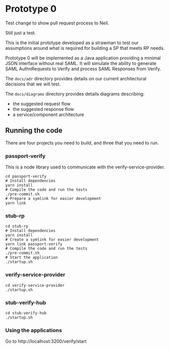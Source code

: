 # Prototype 0

Test change to show pull request process to Neil.

Still just a test.

This is the initial prototype developed as a strawman to test our assumptions around what is required for building a SP that meets RP needs.

Prototype 0 will be implemented as a Java application providing a minimal JSON interface without real SAML. It will simulate the ability to generate SAML AuthnRequests to Verify and process SAML Responses from Verify.

The `docs/adr` directory provides details on our current architectural decisions that we will test.

The `docs/diagrams` directory provides details diagrams describing:
* the suggested request flow
* the suggested response flow
* a service/component architecture

## Running the code

There are four projects you need to build, and three that you need to run.

### passport-verify

This is a node library used to communicate with the verify-service-provider.

```
cd passport-verify
# Install dependencies
yarn install
# Compile the code and run the tests
./pre-commit.sh
# Prepare a symlink for easier development
yarn link
```

### stub-rp

```
cd stub-rp
# Install dependencies
yarn install
# Create a symlink for easier development
yarn link passport-verify
# Compile the code and run the tests
./pre-commit.sh
# Start the application
./startup.sh
```

### verify-service-provider

```
cd verify-service-provider
./startup.sh
```

### stub-verify-hub

```
cd stub-verify-hub
./startup.sh
```

### Using the applications

Go to http://localhost:3200/verify/start

